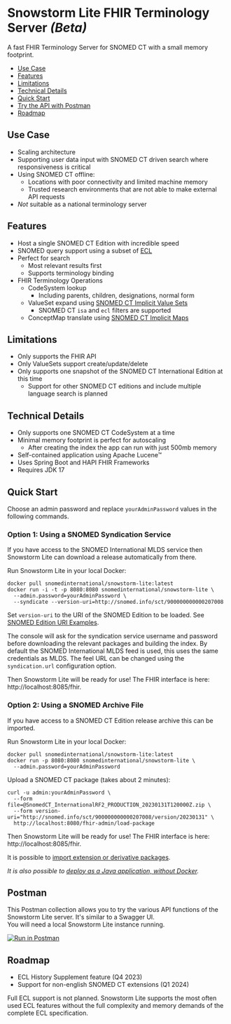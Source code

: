 # Snowstorm Lite FHIR Terminology Server _(Beta)_
A fast FHIR Terminology Server for SNOMED CT with a small memory footprint.

- [Use Case](#use-case)
- [Features](#features)
- [Limitations](#limitations)
- [Technical Details](#technical-details)
- [Quick Start](#quick-start)
- [Try the API with Postman](#postman)
- [Roadmap](#roadmap)

## Use Case
- Scaling architecture
- Supporting user data input with SNOMED CT driven search where responsiveness is critical
- Using SNOMED CT offline:
  - Locations with poor connectivity and limited machine memory
  - Trusted research environments that are not able to make external API requests
- _Not_ suitable as a national terminology server

## Features
- Host a single SNOMED CT Edition with incredible speed
- SNOMED query support using a subset of [ECL](http://snomed.org/ecl)
- Perfect for search
  - Most relevant results first
  - Supports terminology binding
- FHIR Terminology Operations
  - CodeSystem lookup
    - Including parents, children, designations, normal form
  - ValueSet expand using [SNOMED CT Implicit Value Sets](http://hl7.org/fhir/R4/snomedct.html#implicit)
    - SNOMED CT `isa` and `ecl` filters are supported
  - ConceptMap translate using [SNOMED CT Implicit Maps](http://hl7.org/fhir/R4/snomedct.html#implicit-cm)

## Limitations
- Only supports the FHIR API
- Only ValueSets support create/update/delete
- Only supports one snapshot of the SNOMED CT International Edition at this time
  - Support for other SNOMED CT editions and include multiple language search is planned

## Technical Details
- Only supports one SNOMED CT CodeSystem at a time
- Minimal memory footprint is perfect for autoscaling
  - After creating the index the app can run with just 500mb memory
- Self-contained application using Apache Lucene™
- Uses Spring Boot and HAPI FHIR Frameworks
- Requires JDK 17

## Quick Start
Choose an admin password and replace `yourAdminPassword` values in the following commands.

### Option 1: Using a SNOMED Syndication Service
If you have access to the SNOMED International MLDS service then Snowstorm Lite can download a release automatically from there.

Run Snowstorm Lite in your local Docker:
```
docker pull snomedinternational/snowstorm-lite:latest
docker run -i -t -p 8080:8080 snomedinternational/snowstorm-lite \
  --admin.password=yourAdminPassword \
  --syndicate --version-uri=http://snomed.info/sct/900000000000207008
```
Set `version-uri` to the URI of the SNOMED Edition to be loaded. See [SNOMED Edition URI Examples](docs/snomed-edition-uri-examples.md).

The console will ask for the syndication service username and password before downloading the relevant packages and building the index. By default the SNOMED International MLDS feed is used, this uses the same credentials as MLDS. The feel URL can be changed using the `syndication.url` configuration option.

Then Snowstorm Lite will be ready for use! The FHIR interface is here: http://localhost:8085/fhir.

### Option 2: Using a SNOMED Archive File
If you have access to a SNOMED CT Edition release archive this can be imported.

Run Snowstorm Lite in your local Docker:
```
docker pull snomedinternational/snowstorm-lite:latest
docker run -p 8080:8080 snomedinternational/snowstorm-lite \
  --admin.password=yourAdminPassword
```

Upload a SNOMED CT package (takes about 2 minutes):
```
curl -u admin:yourAdminPassword \
  --form file=@SnomedCT_InternationalRF2_PRODUCTION_20230131T120000Z.zip \
  --form version-uri="http://snomed.info/sct/900000000000207008/version/20230131" \
  http://localhost:8080/fhir-admin/load-package
```
Then Snowstorm Lite will be ready for use! The FHIR interface is here: http://localhost:8085/fhir.

It is possible to [import extension or derivative packages](docs/importing-extension-or-derivative-packages.md).

_It is also possible to [deploy as a Java application, without Docker](docs/running-with-java.md)._

## Postman
This Postman collection allows you to try the various API functions of the Snowstorm Lite server. It's similar to a Swagger UI.  
You will need a local Snowstorm Lite instance running.  
  
[![Run in Postman](https://run.pstmn.io/button.svg)](https://app.getpostman.com/run-collection/26915017-9ebeee28-e786-4722-a768-730b26ba4da7?action=collection%2Ffork&source=rip_markdown&collection-url=entityId%3D26915017-9ebeee28-e786-4722-a768-730b26ba4da7%26entityType%3Dcollection%26workspaceId%3D283ac96f-72e6-436f-9f4b-c67af5d038a8#?env%5BLocalhost%20Port%208080%5D=W3sia2V5IjoidXJsIiwidmFsdWUiOiJodHRwOi8vbG9jYWxob3N0OjgwODAiLCJlbmFibGVkIjp0cnVlLCJ0eXBlIjoiZGVmYXVsdCIsInNlc3Npb25WYWx1ZSI6Imh0dHA6Ly9sb2NhbGhvc3Q6ODA4MCIsInNlc3Npb25JbmRleCI6MH1d)

## Roadmap
- ECL History Supplement feature (Q4 2023)
- Support for non-english SNOMED CT extensions (Q1 2024)

Full ECL support is not planned. Snowstorm Lite supports the most often used ECL features without the full complexity and memory demands of the complete ECL specification.
